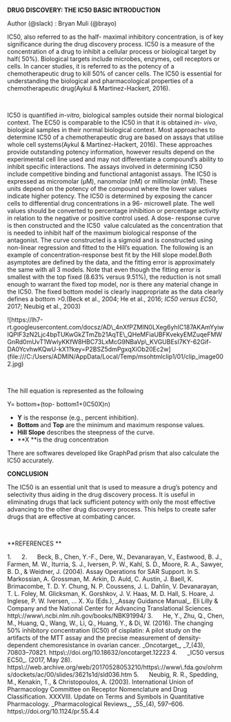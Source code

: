 **DRUG DISCOVERY: THE IC50 BASIC INTRODUCTION**

Author (@slack) : Bryan Muli (@brayo)

IC50, also referred to as the half- maximal inhibitory concentration, is of key significance during the drug discovery process. IC50 is a measure of the concentration of a drug to inhibit a cellular process or biological target by half( 50%). Biological targets include microbes, enzymes, cell receptors or cells. In cancer studies, it is referred to as the potency of a chemotherapeutic drug to kill 50% of cancer cells. The IC50 is essential for understanding the biological and pharmacological properties of a chemotherapeutic drug<!--[if supportFields]><span
style='font-size:12.0pt;line-height:107%;font-family:"Times New Roman",serif'><span
style='mso-element:field-begin'></span> ADDIN ZOTERO_ITEM CSL_CITATION
{&quot;citationID&quot;:&quot;5k0paDoo&quot;,&quot;properties&quot;:{&quot;formattedCitation&quot;:&quot;(Aykul
&amp; Martinez-Hackert, 2016)&quot;,&quot;plainCitation&quot;:&quot;(Aykul
&amp; Martinez-Hackert, 2016)&quot;,&quot;noteIndex&quot;:0},&quot;citationItems&quot;:[{&quot;id&quot;:377,&quot;uris&quot;:[&quot;http://zotero.org/users/14310774/items/IX59GK5Y&quot;],&quot;itemData&quot;:{&quot;id&quot;:377,&quot;type&quot;:&quot;article-journal&quot;,&quot;abstract&quot;:&quot;Half-maximal
inhibitory concentration (IC50) is the most widely used and informative measure
of a drug's efficacy. It indicates how much drug is needed to inhibit a
biological process by half, thus providing a measure of potency of an
antagonist drug in pharmacological research. Most approaches to determine IC50
of a pharmacological compound are based on assays that utilize whole cell
systems. While they generally provide outstanding potency information, results
can depend on the experimental cell line used and may not differentiate a
compound's ability to inhibit specific interactions. Here we show using the
secreted Transforming Growth Factor-β (TGF-β) family ligand BMP-4 and its
receptors as example that surface plasmon resonance can be used to accurately
determine IC50 values of individual ligand-receptor pairings. The molecular
resolution achievable wih this approach can help distinguish inhibitors that
specifically target individual complexes, or that can inhibit multiple
functional interactions at the same
time.&quot;,&quot;container-title&quot;:&quot;Analytical
Biochemistry&quot;,&quot;DOI&quot;:&quot;10.1016/j.ab.2016.06.025&quot;,&quot;ISSN&quot;:&quot;1096-0309&quot;,&quot;journalAbbreviation&quot;:&quot;Anal
Biochem&quot;,&quot;language&quot;:&quot;eng&quot;,&quot;note&quot;:&quot;PMID:
27365221\nPMCID:
PMC4955526&quot;,&quot;page&quot;:&quot;97-103&quot;,&quot;source&quot;:&quot;PubMed&quot;,&quot;title&quot;:&quot;Determination
of half-maximal inhibitory concentration using biosensor-based protein
interaction analysis&quot;,&quot;volume&quot;:&quot;508&quot;,&quot;author&quot;:[{&quot;family&quot;:&quot;Aykul&quot;,&quot;given&quot;:&quot;Senem&quot;},{&quot;family&quot;:&quot;Martinez-Hackert&quot;,&quot;given&quot;:&quot;Erik&quot;}],&quot;issued&quot;:{&quot;date-parts&quot;:[[&quot;2016&quot;,9,1]]}}}],&quot;schema&quot;:&quot;https://github.com/citation-style-language/schema/raw/master/csl-citation.json&quot;}
<span style='mso-element:field-separator'></span></span><![endif]-->(Aykul & Martinez-Hackert, 2016)<!--[if supportFields]><span
style='font-size:12.0pt;line-height:107%;font-family:"Times New Roman",serif'><span
style='mso-element:field-end'></span></span><![endif]-->.

 

IC50 is quantified _in-vitro,_ biological samples outside their normal biological context. The EC50 is comparable to the IC50 in that it is obtained _in- vivo_, biological samples in their normal biological context. Most approaches to determine IC50 of a chemotherapeutic drug are based on assays that utilise whole cell systems<!--[if supportFields]><span
style='font-size:12.0pt;line-height:107%;font-family:"Times New Roman",serif'><span
style='mso-element:field-begin'></span> ADDIN ZOTERO_ITEM CSL_CITATION
{&quot;citationID&quot;:&quot;tYzOIoFm&quot;,&quot;properties&quot;:{&quot;formattedCitation&quot;:&quot;(Aykul
&amp; Martinez-Hackert, 2016)&quot;,&quot;plainCitation&quot;:&quot;(Aykul
&amp; Martinez-Hackert, 2016)&quot;,&quot;noteIndex&quot;:0},&quot;citationItems&quot;:[{&quot;id&quot;:377,&quot;uris&quot;:[&quot;http://zotero.org/users/14310774/items/IX59GK5Y&quot;],&quot;itemData&quot;:{&quot;id&quot;:377,&quot;type&quot;:&quot;article-journal&quot;,&quot;abstract&quot;:&quot;Half-maximal
inhibitory concentration (IC50) is the most widely used and informative measure
of a drug's efficacy. It indicates how much drug is needed to inhibit a
biological process by half, thus providing a measure of potency of an
antagonist drug in pharmacological research. Most approaches to determine IC50
of a pharmacological compound are based on assays that utilize whole cell
systems. While they generally provide outstanding potency information, results
can depend on the experimental cell line used and may not differentiate a
compound's ability to inhibit specific interactions. Here we show using the
secreted Transforming Growth Factor-β (TGF-β) family ligand BMP-4 and its receptors
as example that surface plasmon resonance can be used to accurately determine
IC50 values of individual ligand-receptor pairings. The molecular resolution
achievable wih this approach can help distinguish inhibitors that specifically
target individual complexes, or that can inhibit multiple functional
interactions at the same
time.&quot;,&quot;container-title&quot;:&quot;Analytical
Biochemistry&quot;,&quot;DOI&quot;:&quot;10.1016/j.ab.2016.06.025&quot;,&quot;ISSN&quot;:&quot;1096-0309&quot;,&quot;journalAbbreviation&quot;:&quot;Anal
Biochem&quot;,&quot;language&quot;:&quot;eng&quot;,&quot;note&quot;:&quot;PMID:
27365221\nPMCID:
PMC4955526&quot;,&quot;page&quot;:&quot;97-103&quot;,&quot;source&quot;:&quot;PubMed&quot;,&quot;title&quot;:&quot;Determination
of half-maximal inhibitory concentration using biosensor-based protein
interaction analysis&quot;,&quot;volume&quot;:&quot;508&quot;,&quot;author&quot;:[{&quot;family&quot;:&quot;Aykul&quot;,&quot;given&quot;:&quot;Senem&quot;},{&quot;family&quot;:&quot;Martinez-Hackert&quot;,&quot;given&quot;:&quot;Erik&quot;}],&quot;issued&quot;:{&quot;date-parts&quot;:[[&quot;2016&quot;,9,1]]}}}],&quot;schema&quot;:&quot;https://github.com/citation-style-language/schema/raw/master/csl-citation.json&quot;}
<span style='mso-element:field-separator'></span></span><![endif]-->(Aykul & Martinez-Hackert, 2016)<!--[if supportFields]><span
style='font-size:12.0pt;line-height:107%;font-family:"Times New Roman",serif'><span
style='mso-element:field-end'></span></span><![endif]-->. These approaches provide outstanding potency information, however results depend on the experimental cell line used and may not differentiate a compound’s ability to inhibit specific interactions. The assays involved in determining IC50 include competitive binding and functional antagonist assays. The IC50 is expressed as micromolar (µM), nanomolar (nM) or millimolar (mM). These units depend on the potency of the compound where the lower values indicate higher potency. The IC50 is determined by exposing the cancer cells to differential drug concentrations in a 96- microwell plate. The well values should be converted to percentage inhibition or percentage activity in relation to the negative or positive control used. A dose- response curve is then constructed and the IC50  value calculated as the concentration that is needed to inhibit half of the maximum biological response of the antagonist. The curve constructed is a sigmoid and is constructed using non-linear regression and fitted to the Hill’s equation. The following is an example of concentration-response best fit by the Hill slope model.Both asymptotes are defined by the data, and the fitting error is approximately the same with all 3 models. Note that even though the fitting error is smallest with the top fixed (8.63% versus 9.51%), the reduction is not small enough to warrant the fixed top model, nor is there any material change in the IC50. The fixed bottom model is clearly inappropriate as the data clearly defines a bottom >0.<!--[if supportFields]><span
style='font-size:12.0pt;line-height:107%;font-family:"Times New Roman",serif'><span
style='mso-element:field-begin'></span> ADDIN ZOTERO_ITEM CSL_CITATION
{&quot;citationID&quot;:&quot;CdNUPFGr&quot;,&quot;properties&quot;:{&quot;formattedCitation&quot;:&quot;(Beck
et al., 2004; He et al., 2016; {\\i{}IC50 versus EC50}, 2017; Neubig et al.,
2003)&quot;,&quot;plainCitation&quot;:&quot;(Beck et al., 2004; He et al.,
2016; IC50 versus EC50, 2017; Neubig et al.,
2003)&quot;,&quot;noteIndex&quot;:0},&quot;citationItems&quot;:[{&quot;id&quot;:372,&quot;uris&quot;:[&quot;http://zotero.org/users/14310774/items/89USMU87&quot;],&quot;itemData&quot;:{&quot;id&quot;:372,&quot;type&quot;:&quot;chapter&quot;,&quot;abstract&quot;:&quot;Most
biological assays measure potency of compounds as an activity coefficient,
frequently known as molar concentration of inhibitor at 50% response (IC50) or
an agonist concentration at 50% biological activity (EC50). Since biological
response responses are non-linear and generally sigmoidal in shape, appropriate
curve fitting is important. In addition, the variability in measured IC50/EC50
should be monitored to ensure reliable and robust data analysis of the assay
curves to support expensive SAR operations in drug discovery. This chapter
addresses in detail significant concepts in curve-fitting techniques and
statistical concepts and tools required SAR
support.&quot;,&quot;call-number&quot;:&quot;NBK91994&quot;,&quot;container-title&quot;:&quot;Assay
Guidance Manual&quot;,&quot;event-place&quot;:&quot;Bethesda
(MD)&quot;,&quot;language&quot;:&quot;eng&quot;,&quot;note&quot;:&quot;PMID:
22553866&quot;,&quot;publisher&quot;:&quot;Eli Lilly &amp; Company and the
National Center for Advancing Translational
Sciences&quot;,&quot;publisher-place&quot;:&quot;Bethesda
(MD)&quot;,&quot;source&quot;:&quot;PubMed&quot;,&quot;title&quot;:&quot;Assay
Operations for SAR
Support&quot;,&quot;URL&quot;:&quot;http://www.ncbi.nlm.nih.gov/books/NBK91994/&quot;,&quot;author&quot;:[{&quot;family&quot;:&quot;Beck&quot;,&quot;given&quot;:&quot;Benoit&quot;},{&quot;family&quot;:&quot;Chen&quot;,&quot;given&quot;:&quot;Yun-Fei&quot;},{&quot;family&quot;:&quot;Dere&quot;,&quot;given&quot;:&quot;Walthere&quot;},{&quot;family&quot;:&quot;Devanarayan&quot;,&quot;given&quot;:&quot;Viswanath&quot;},{&quot;family&quot;:&quot;Eastwood&quot;,&quot;given&quot;:&quot;Brian
J.&quot;},{&quot;family&quot;:&quot;Farmen&quot;,&quot;given&quot;:&quot;Mark
W.&quot;},{&quot;family&quot;:&quot;Iturria&quot;,&quot;given&quot;:&quot;Stephen
J.&quot;},{&quot;family&quot;:&quot;Iversen&quot;,&quot;given&quot;:&quot;Phillip
W.&quot;},{&quot;family&quot;:&quot;Kahl&quot;,&quot;given&quot;:&quot;Steven
D.&quot;},{&quot;family&quot;:&quot;Moore&quot;,&quot;given&quot;:&quot;Roger
A.&quot;},{&quot;family&quot;:&quot;Sawyer&quot;,&quot;given&quot;:&quot;Barry
D.&quot;},{&quot;family&quot;:&quot;Weidner&quot;,&quot;given&quot;:&quot;Jeffrey&quot;}],&quot;editor&quot;:[{&quot;family&quot;:&quot;Markossian&quot;,&quot;given&quot;:&quot;Sarine&quot;},{&quot;family&quot;:&quot;Grossman&quot;,&quot;given&quot;:&quot;Abigail&quot;},{&quot;family&quot;:&quot;Arkin&quot;,&quot;given&quot;:&quot;Michelle&quot;},{&quot;family&quot;:&quot;Auld&quot;,&quot;given&quot;:&quot;Douglas&quot;},{&quot;family&quot;:&quot;Austin&quot;,&quot;given&quot;:&quot;Chris&quot;},{&quot;family&quot;:&quot;Baell&quot;,&quot;given&quot;:&quot;Jonathan&quot;},{&quot;family&quot;:&quot;Brimacombe&quot;,&quot;given&quot;:&quot;Kyle&quot;},{&quot;family&quot;:&quot;Chung&quot;,&quot;given&quot;:&quot;Thomas
D.
Y.&quot;},{&quot;family&quot;:&quot;Coussens&quot;,&quot;given&quot;:&quot;Nathan
P.&quot;},{&quot;family&quot;:&quot;Dahlin&quot;,&quot;given&quot;:&quot;Jayme
L.&quot;},{&quot;family&quot;:&quot;Devanarayan&quot;,&quot;given&quot;:&quot;Viswanath&quot;},{&quot;family&quot;:&quot;Foley&quot;,&quot;given&quot;:&quot;Timothy
L.&quot;},{&quot;family&quot;:&quot;Glicksman&quot;,&quot;given&quot;:&quot;Marcie&quot;},{&quot;family&quot;:&quot;Gorshkov&quot;,&quot;given&quot;:&quot;Kirill&quot;},{&quot;family&quot;:&quot;Haas&quot;,&quot;given&quot;:&quot;Joseph
V.&quot;},{&quot;family&quot;:&quot;Hall&quot;,&quot;given&quot;:&quot;Matthew
D.&quot;},{&quot;family&quot;:&quot;Hoare&quot;,&quot;given&quot;:&quot;Samuel&quot;},{&quot;family&quot;:&quot;Inglese&quot;,&quot;given&quot;:&quot;James&quot;},{&quot;family&quot;:&quot;Iversen&quot;,&quot;given&quot;:&quot;Philip
W.&quot;},{&quot;family&quot;:&quot;Lal-Nag&quot;,&quot;given&quot;:&quot;Madhu&quot;},{&quot;family&quot;:&quot;Li&quot;,&quot;given&quot;:&quot;Zhuyin&quot;},{&quot;family&quot;:&quot;Manro&quot;,&quot;given&quot;:&quot;Jason
R.&quot;},{&quot;family&quot;:&quot;McGee&quot;,&quot;given&quot;:&quot;James&quot;},{&quot;family&quot;:&quot;McManus&quot;,&quot;given&quot;:&quot;Owen&quot;},{&quot;family&quot;:&quot;Pearson&quot;,&quot;given&quot;:&quot;Mackenzie&quot;},{&quot;family&quot;:&quot;Riss&quot;,&quot;given&quot;:&quot;Terry&quot;},{&quot;family&quot;:&quot;Saradjian&quot;,&quot;given&quot;:&quot;Peter&quot;},{&quot;family&quot;:&quot;Sittampalam&quot;,&quot;given&quot;:&quot;G.
Sitta&quot;},{&quot;family&quot;:&quot;Tarselli&quot;,&quot;given&quot;:&quot;Mike&quot;},{&quot;family&quot;:&quot;Trask&quot;,&quot;given&quot;:&quot;O.
Joseph&quot;},{&quot;family&quot;:&quot;Weidner&quot;,&quot;given&quot;:&quot;Jeffrey
R.&quot;},{&quot;family&quot;:&quot;Wildey&quot;,&quot;given&quot;:&quot;Mary
Jo&quot;},{&quot;family&quot;:&quot;Wilson&quot;,&quot;given&quot;:&quot;Kelli&quot;},{&quot;family&quot;:&quot;Xia&quot;,&quot;given&quot;:&quot;Menghang&quot;},{&quot;family&quot;:&quot;Xu&quot;,&quot;given&quot;:&quot;Xin&quot;}],&quot;accessed&quot;:{&quot;date-parts&quot;:[[&quot;2024&quot;,9,3]]},&quot;issued&quot;:{&quot;date-parts&quot;:[[&quot;2004&quot;]]}}},{&quot;id&quot;:375,&quot;uris&quot;:[&quot;http://zotero.org/users/14310774/items/DSIFRXQM&quot;],&quot;itemData&quot;:{&quot;id&quot;:375,&quot;type&quot;:&quot;article-journal&quot;,&quot;abstract&quot;:&quot;Inconsistencies
in the half-maximal (50%) inhibitory concentration (IC50) data for anticancer
chemotherapeutic agents have yielded irreproducible experimental results and
thus reciprocally contradictory theories in modern cancer research. The MTT
assay is currently the most extensively used method for IC50 measurements.
Here, we dissected the critical reasons behind MTT-dependent IC50
inconsistencies. We showed that IC50 errors caused by the technical
deficiencies of the MTT assay are large and not adjustable (range:
300–11,000%). To overcome severe MTT artifacts, we developed an unbiased direct
IC50 measurement method, the limiting dilution assay. This detection technique
led us to the discovery of the inherent density-dependent chemoresistance
variation of cancer cells, which is manifold and unpredictable in its forms.
The subsequent intracellular signaling pathway analysis indicated that pAkt and
p62 expression levels correlated with alterations in the IC50 values for
cisplatin in ovarian cancer, providing an explainable mechanism for this
property. An in situ pAkt-and-p62-based immunohistochemical (IHCpAkt+p62)
scoring system was thereby established. Both the limiting dilution assay and
the IHCpAkt+p62 scoring system accurately predicted the primary chemoresistance
against cisplatin in ovarian cancer patients. Furthermore, two distinct
chemoresistant recurrence patterns were uncovered using these novel detection
tools, which were linked to two different forms of density-chemoresistance
relationships (positively vs. negatively correlated), respectively. An
interpretation was given based on the cancer evolution theory. We concluded
that the density-related IC50 uncertainty is a natural property of the cancer
cells and that the precise measurement of the density-dependent IC50 spectrum
can benefit both basic and clinical cancer research fields.&quot;,&quot;container-title&quot;:&quot;Oncotarget&quot;,&quot;DOI&quot;:&quot;10.18632/oncotarget.12223&quot;,&quot;ISSN&quot;:&quot;1949-2553&quot;,&quot;issue&quot;:&quot;43&quot;,&quot;journalAbbreviation&quot;:&quot;Oncotarget&quot;,&quot;note&quot;:&quot;PMID:
27683123\nPMCID:
PMC5342590&quot;,&quot;page&quot;:&quot;70803-70821&quot;,&quot;source&quot;:&quot;PubMed
Central&quot;,&quot;title&quot;:&quot;The changing 50% inhibitory concentration
(IC50) of cisplatin: a pilot study on the artifacts of the MTT assay and the
precise measurement of density-dependent chemoresistance in ovarian
cancer&quot;,&quot;title-short&quot;:&quot;The changing 50% inhibitory
concentration (IC50) of cisplatin&quot;,&quot;volume&quot;:&quot;7&quot;,&quot;author&quot;:[{&quot;family&quot;:&quot;He&quot;,&quot;given&quot;:&quot;Yifeng&quot;},{&quot;family&quot;:&quot;Zhu&quot;,&quot;given&quot;:&quot;Qiujing&quot;},{&quot;family&quot;:&quot;Chen&quot;,&quot;given&quot;:&quot;Mo&quot;},{&quot;family&quot;:&quot;Huang&quot;,&quot;given&quot;:&quot;Qihong&quot;},{&quot;family&quot;:&quot;Wang&quot;,&quot;given&quot;:&quot;Wenjing&quot;},{&quot;family&quot;:&quot;Li&quot;,&quot;given&quot;:&quot;Qing&quot;},{&quot;family&quot;:&quot;Huang&quot;,&quot;given&quot;:&quot;Yuting&quot;},{&quot;family&quot;:&quot;Di&quot;,&quot;given&quot;:&quot;Wen&quot;}],&quot;issued&quot;:{&quot;date-parts&quot;:[[&quot;2016&quot;,9,23]]}}},{&quot;id&quot;:389,&quot;uris&quot;:[&quot;http://zotero.org/users/14310774/items/XRKP7H3K&quot;],&quot;itemData&quot;:{&quot;id&quot;:389,&quot;type&quot;:&quot;webpage&quot;,&quot;title&quot;:&quot;IC50
versus
EC50&quot;,&quot;URL&quot;:&quot;https://web.archive.org/web/20170528053210/https://www.fda.gov/ohrms/dockets/ac/00/slides/3621s1d/sld036.htm&quot;,&quot;accessed&quot;:{&quot;date-parts&quot;:[[&quot;2024&quot;,9,3]]},&quot;issued&quot;:{&quot;date-parts&quot;:[[&quot;2017&quot;,5,28]]}}},{&quot;id&quot;:383,&quot;uris&quot;:[&quot;http://zotero.org/users/14310774/items/5DY5YXVG&quot;],&quot;itemData&quot;:{&quot;id&quot;:383,&quot;type&quot;:&quot;article-journal&quot;,&quot;abstract&quot;:&quot;The
recommendations that follow have been updated from the proposals of a Technical
Subcommittee set up by the International Union of Pharmacology Committee on
Receptor Nomenclature and Drug Classification (Jenkinson DH, Barnard EA, Hoyer
D, Humphrey PPA, Leff P, and Shankley NP (1995) International Union of
Pharmacology Committee on Receptor Nomenclature and Drug Classification. IX.
Recommendations on terms and symbols in quantitative pharmacology. Pharmacol
Rev 47:255–266).&quot;,&quot;container-title&quot;:&quot;Pharmacological
Reviews&quot;,&quot;DOI&quot;:&quot;10.1124/pr.55.4.4&quot;,&quot;ISSN&quot;:&quot;0031-6997,
1521-0081&quot;,&quot;issue&quot;:&quot;4&quot;,&quot;journalAbbreviation&quot;:&quot;Pharmacol
Rev&quot;,&quot;language&quot;:&quot;en&quot;,&quot;license&quot;:&quot;The
American Society for Pharmacology and Experimental
Therapeutics&quot;,&quot;note&quot;:&quot;publisher: American Society for
Pharmacology and Experimental Therapeutics\nsection: Review\nPMID:
14657418&quot;,&quot;page&quot;:&quot;597-606&quot;,&quot;source&quot;:&quot;pharmrev.aspetjournals.org&quot;,&quot;title&quot;:&quot;International
Union of Pharmacology Committee on Receptor Nomenclature and Drug
Classification. XXXVIII. Update on Terms and Symbols in Quantitative
Pharmacology&quot;,&quot;volume&quot;:&quot;55&quot;,&quot;author&quot;:[{&quot;family&quot;:&quot;Neubig&quot;,&quot;given&quot;:&quot;Richard
R.&quot;},{&quot;family&quot;:&quot;Spedding&quot;,&quot;given&quot;:&quot;Michael&quot;},{&quot;family&quot;:&quot;Kenakin&quot;,&quot;given&quot;:&quot;Terry&quot;},{&quot;family&quot;:&quot;Christopoulos&quot;,&quot;given&quot;:&quot;Arthur&quot;}],&quot;issued&quot;:{&quot;date-parts&quot;:[[&quot;2003&quot;,12,1]]}}}],&quot;schema&quot;:&quot;https://github.com/citation-style-language/schema/raw/master/csl-citation.json&quot;}
<span style='mso-element:field-separator'></span></span><![endif]-->(Beck et al., 2004; He et al., 2016; _IC50 versus EC50_, 2017; Neubig et al., 2003)<!--[if supportFields]><span style='font-size:12.0pt;line-height:
107%;font-family:"Times New Roman",serif'><span style='mso-element:field-end'></span></span><![endif]--> 

<!--[if gte vml 1]><v:shapetype
 id="_x0000_t75" coordsize="21600,21600" o:spt="75" o:preferrelative="t"
 path="m@4@5l@4@11@9@11@9@5xe" filled="f" stroked="f">
 <v:stroke joinstyle="miter"/>
 <v:formulas>
  <v:f eqn="if lineDrawn pixelLineWidth 0"/>
  <v:f eqn="sum @0 1 0"/>
  <v:f eqn="sum 0 0 @1"/>
  <v:f eqn="prod @2 1 2"/>
  <v:f eqn="prod @3 21600 pixelWidth"/>
  <v:f eqn="prod @3 21600 pixelHeight"/>
  <v:f eqn="sum @0 0 1"/>
  <v:f eqn="prod @6 1 2"/>
  <v:f eqn="prod @7 21600 pixelWidth"/>
  <v:f eqn="sum @8 21600 0"/>
  <v:f eqn="prod @7 21600 pixelHeight"/>
  <v:f eqn="sum @10 21600 0"/>
 </v:formulas>
 <v:path o:extrusionok="f" gradientshapeok="t" o:connecttype="rect"/>
 <o:lock v:ext="edit" aspectratio="t"/>
</v:shapetype><v:shape id="Picture_x0020_1" o:spid="_x0000_i1025" type="#_x0000_t75"
 alt="https://lh7-rt.googleusercontent.com/docsz/AD_4nXfPZMIN0LXeg6yhIC187AKAmYyiwlQPIF3zN2Ljc4bpTUKwGkZTmZb21AqTE_QHeMFiaUBFKvekyEMZuqeFMWGnRd0mUvT1WwlyKKfW8HBC73LxMcG9NBaVp_KVGUBEsI7KY-62Gif-DA0YcvhwKQwU-kX1?key=P2BSZ5dmPgxqXiOb20Ec2w"
 style='width:451.5pt;height:419.25pt;visibility:visible;mso-wrap-style:square'>
 <v:imagedata src="file:///C:/Users/ADMIN/AppData/Local/Temp/msohtmlclip1/01/clip_image001.png"
  o:title="AD_4nXfPZMIN0LXeg6yhIC187AKAmYyiwlQPIF3zN2Ljc4bpTUKwGkZTmZb21AqTE_QHeMFiaUBFKvekyEMZuqeFMWGnRd0mUvT1WwlyKKfW8HBC73LxMcG9NBaVp_KVGUBEsI7KY-62Gif-DA0YcvhwKQwU-kX1?key=P2BSZ5dmPgxqXiOb20Ec2w"/>
</v:shape><![endif]--><!--[if !vml]-->![https://lh7-rt.googleusercontent.com/docsz/AD\_4nXfPZMIN0LXeg6yhIC187AKAmYyiwlQPIF3zN2Ljc4bpTUKwGkZTmZb21AqTE\_QHeMFiaUBFKvekyEMZuqeFMWGnRd0mUvT1WwlyKKfW8HBC73LxMcG9NBaVp\_KVGUBEsI7KY-62Gif-DA0YcvhwKQwU-kX1?key=P2BSZ5dmPgxqXiOb20Ec2w](file:///C:/Users/ADMIN/AppData/Local/Temp/msohtmlclip1/01/clip_image002.jpg)<!--[endif]-->

 

The hill equation is represented as the following

Y= bottom+(top- bottom1+(IC50X)n)

- **Y** is the response (e.g., percent inhibition).
- **Bottom** and **Top** are the minimum and maximum response values.
- **Hill Slope** describes the steepness of the curve.
- **X **is the drug concentration

There are softwares developed like GraphPad prism that also calculate the IC50 accurately.

**CONCLUSION**

The IC50 is an essential unit that is used to measure a drug’s potency and selectivity thus aiding in the drug discovery process. It is useful in eliminating drugs that lack sufficient potency with only the most effective advancing to the other drug discovery process. This helps to create safer drugs that are effective at combating cancer.

 

**REFERENCES **

<!--[if !supportLists]-->1.      <!--[endif]--><!--[if supportFields]><span style='mso-element:
field-begin'></span><span style='mso-spacerun:yes'> </span>ADDIN ZOTERO_BIBL
{&quot;uncited&quot;:[],&quot;omitted&quot;:[],&quot;custom&quot;:[]}
CSL_BIBLIOGRAPHY <span style='mso-element:field-separator'></span><![endif]-->Aykul, S., & Martinez-Hackert, E. (2016). Determination of half-maximal inhibitory concentration using biosensor-based protein interaction analysis. _Analytical Biochemistry_, _508_, 97–103. https\://doi.org/10.1016/j.ab.2016.06.025

<!--[if !supportLists]-->2.      <!--[endif]-->Beck, B., Chen, Y.-F., Dere, W., Devanarayan, V., Eastwood, B. J., Farmen, M. W., Iturria, S. J., Iversen, P. W., Kahl, S. D., Moore, R. A., Sawyer, B. D., & Weidner, J. (2004). Assay Operations for SAR Support. In S. Markossian, A. Grossman, M. Arkin, D. Auld, C. Austin, J. Baell, K. Brimacombe, T. D. Y. Chung, N. P. Coussens, J. L. Dahlin, V. Devanarayan, T. L. Foley, M. Glicksman, K. Gorshkov, J. V. Haas, M. D. Hall, S. Hoare, J. Inglese, P. W. Iversen, … X. Xu (Eds.), _Assay Guidance Manual_. Eli Lilly & Company and the National Center for Advancing Translational Sciences. http\://www\.ncbi.nlm.nih.gov/books/NBK91994/

<!--[if !supportLists]-->3.      <!--[endif]-->He, Y., Zhu, Q., Chen, M., Huang, Q., Wang, W., Li, Q., Huang, Y., & Di, W. (2016). The changing 50% inhibitory concentration (IC50) of cisplatin: A pilot study on the artifacts of the MTT assay and the precise measurement of density-dependent chemoresistance in ovarian cancer. _Oncotarget_, _7_(43), 70803–70821. https\://doi.org/10.18632/oncotarget.12223

<!--[if !supportLists]-->4.      <!--[endif]-->_IC50 versus EC50_. (2017, May 28). https\://web.archive.org/web/20170528053210/https\://www\.fda.gov/ohrms/dockets/ac/00/slides/3621s1d/sld036.htm

<!--[if !supportLists]-->5.      <!--[endif]-->Neubig, R. R., Spedding, M., Kenakin, T., & Christopoulos, A. (2003). International Union of Pharmacology Committee on Receptor Nomenclature and Drug Classification. XXXVIII. Update on Terms and Symbols in Quantitative Pharmacology. _Pharmacological Reviews_, _55_(4), 597–606. https\://doi.org/10.1124/pr.55.4.4

<!--[if supportFields]><span style='font-size:12.0pt;line-height:107%;
font-family:"Times New Roman",serif;mso-fareast-font-family:Calibri;mso-fareast-theme-font:
minor-latin;mso-ansi-language:EN-US;mso-fareast-language:EN-US;mso-bidi-language:
AR-SA'><span style='mso-element:field-end'></span></span><![endif]-->
